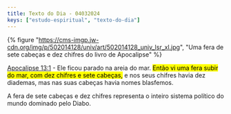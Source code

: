```yaml
---
title: Texto do Dia - 04032024
keys: ["estudo-espiritual", "texto-do-dia"]
---
```


{% figure "https://cms-imgp.jw-cdn.org/img/p/502014128/univ/art/502014128_univ_lsr_xl.jpg", "Uma fera de sete cabeças e dez chifres do livro de Apocalipse" %}

[Apocalipse 13:1](https://www.jw.org/finder?wtlocale=T&pub=nwtsty&srctype=wol&bible=66013001&srcid=share) - Ele ficou parado na areia do mar. <mark class="red">Então vi uma fera subir do mar, com dez chifres e sete cabeças,</mark> e nos seus chifres havia dez diademas, mas nas suas cabeças havia nomes blasfemos.

A fera de sete cabeças e dez chifres representa o inteiro sistema político do mundo dominado pelo Diabo.
